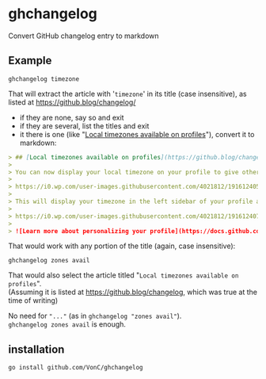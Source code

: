 # ghchangelog

Convert GitHub changelog entry to markdown

## Example

    ghchangelog timezone
    
That will extract the article with '`timezone`' in its title (case insensitive), as listed at https://github.blog/changelog/

- if they are none, say so and exit
- if they are several, list the titles and exit
- it there is one (like "[Local timezones available on profiles](https://github.blog/changelog/2022-09-23-local-timezones-available-on-profiles/)"), convert it to markdown:

```markdown
> ## [Local timezones available on profiles](https://github.blog/changelog/2022-09-23-local-timezones-available-on-profiles) (Sep. 2022)
>
> You can now display your local timezone on your profile to give others an idea of when to expect responses to pull requests or issues from you. You can opt into this feature by navigating to Settings > Public Profile and checking `Display current local time`. You can also update this information directly from your profile by clicking 'Edit Profile' under your avatar.
>
> https://i0.wp.com/user-images.githubusercontent.com/4021812/191612405-01a07cf4-1280-4e79-9938-27415d0ed4b8.png?w=343&ssl=1 -- local timezone setting
>
> This will display your timezone in the left sidebar of your profile as well as your timezone's current deviation from UTC. When other users see your profile or user hovercard, they'll see your timezone as well as how many hours behind or ahead they are from your local time.
>
> https://i0.wp.com/user-images.githubusercontent.com/4021812/191612407-58d90e74-0cdb-4672-9686-8680f3355c18.png?w=535&ssl=1 -- local timezone display on profile
>
> ![Learn more about personalizing your profile](https://docs.github.com/en/account-and-profile/setting-up-and-managing-your-github-profile/customizing-your-profile/personalizing-your-profile).
```

That would work with any portion of the title (again, case insensitive): 

    ghchangelog zones avail

That would also select the article titled "`Local timezones available on profiles`".  
(Assuming it is listed at https://github.blog/changelog, which was true at the time of writing)

No need for `"..."` (as in `ghchangelog "zones avail"`).  
`ghchangelog zones avail` is enough.

## installation

    go install github.com/VonC/ghchangelog
